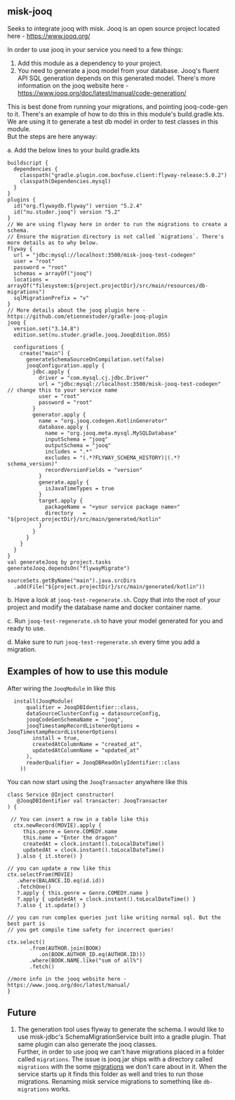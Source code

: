 ## misk-jooq

Seeks to integrate jooq with misk. Jooq is an open source project located here -
https://www.jooq.org/

In order to use jooq in your service you need to a few things:

1. Add this module as a dependency to your project.
1. You need to generate a jooq model from your database. 
   Jooq's fluent API SQL generation depends on this generated model. 
   There's more information on the jooq website here - 
   https://www.jooq.org/doc/latest/manual/code-generation/
   
This is best done from running your migrations, and pointing 
jooq-code-gen to it. There's an example of how to do this in this 
   module's build.gradle.kts. We are using it to generate a test db model in 
   order to test classes in this module.  
   But the steps are here anyway:
   
a. Add the below lines to your build.gradle.kts

```
buildscript {
  dependencies {
    classpath("gradle.plugin.com.boxfuse.client:flyway-release:5.0.2")
    classpath(Dependencies.mysql)
  }
}
plugins {
  id("org.flywaydb.flyway") version "5.2.4"
  id("nu.studer.jooq") version "5.2"
}
// We are using flyway here in order to run the migrations to create a schema. 
// Ensure the migration directory is not called `migrations`. There's more details as to why below.
flyway {
  url = "jdbc:mysql://localhost:3500/misk-jooq-test-codegen"
  user = "root"
  password = "root"
  schemas = arrayOf("jooq")
  locations = arrayOf("filesystem:${project.projectDir}/src/main/resources/db-migrations")
  sqlMigrationPrefix = "v"
}
// More details about the jooq plugin here - https://github.com/etiennestuder/gradle-jooq-plugin
jooq {
  version.set("3.14.8")
  edition.set(nu.studer.gradle.jooq.JooqEdition.OSS)

  configurations {
    create("main") {
      generateSchemaSourceOnCompilation.set(false)
      jooqConfiguration.apply {
        jdbc.apply {
          driver = "com.mysql.cj.jdbc.Driver"
          url = "jdbc:mysql://localhost:3500/misk-jooq-test-codegen" // change this to your service name
          user = "root"
          password = "root"
        }
        generator.apply {
          name = "org.jooq.codegen.KotlinGenerator"
          database.apply {
            name = "org.jooq.meta.mysql.MySQLDatabase"
            inputSchema = "jooq"
            outputSchema = "jooq"
            includes = ".*"
            excludes = "(.*?FLYWAY_SCHEMA_HISTORY)|(.*?schema_version)"
            recordVersionFields = "version"
          }
          generate.apply {
            isJavaTimeTypes = true
          }
          target.apply {
            packageName = "<your service package name>"
            directory   = "${project.projectDir}/src/main/generated/kotlin"
          }
        }
      }
    }
  }
}
val generateJooq by project.tasks
generateJooq.dependsOn("flywayMigrate")

sourceSets.getByName("main").java.srcDirs
  .add(File("${project.projectDir}/src/main/generated/kotlin"))
```

b. Have a look at `jooq-test-regenerate.sh`. Copy that into the root of your project and modify the database 
name and docker container name.

c. Run `jooq-test-regenerate.sh` to have your model generated for you and ready to use.

d. Make sure to run `jooq-test-regenerate.sh` every time you add a migration.


## Examples of how to use this module

After wiring the `JooqModule` in like this

```
  install(JooqModule(
      qualifier = JooqDBIdentifier::class,
      dataSourceClusterConfig = datasourceConfig,
      jooqCodeGenSchemaName = "jooq",
      jooqTimestampRecordListenerOptions = JooqTimestampRecordListenerOptions(
        install = true,
        createdAtColumnName = "created_at",
        updatedAtColumnName = "updated_at"
      ),
      readerQualifier = JooqDBReadOnlyIdentifier::class
    ))
```

You can now start using the `JooqTransacter` anywhere like this  

```
class Service @Inject constructor(
   @JooqDBIdentifier val transacter: JooqTransacter
) {
 
 // You can insert a row in a table like this
  ctx.newRecord(MOVIE).apply {
     this.genre = Genre.COMEDY.name
     this.name = "Enter the dragon"
     createdAt = clock.instant().toLocalDateTime()
     updatedAt = clock.instant().toLocalDateTime()
   }.also { it.store() }
   
// you can update a row like this
ctx.selectFrom(MOVIE)
   .where(BALANCE.ID.eq(id.id))
   .fetchOne()
   ?.apply { this.genre = Genre.COMEDY.name }
   ?.apply { updatedAt = clock.instant().toLocalDateTime() }
   ?.also { it.update() }    

// you can run complex queries just like writing normal sql. But the best part is
// you get compile time safety for incorrect queries!

ctx.select()
       .from(AUTHOR.join(BOOK)
          .on(BOOK.AUTHOR_ID.eq(AUTHOR.ID)))
       .where(BOOK.NAME.like("sum of all%")   
       .fetch()

//more info in the jooq website here - https://www.jooq.org/doc/latest/manual/ 
}

```



## Future 

1. The generation tool uses flyway to generate the schema. I would like to use misk-jdbc's 
   SchemaMigrationService built into a gradle plugin. That same plugin can also generate the 
   jooq classes.  
   Further, in order to use jooq we can't have migrations placed in a folder called `migrations`. 
   The issue is jooq.jar ships with a directory called `migrations` with the some 
   [migrations](https://github.com/jOOQ/jOOQ/tree/main/jOOQ/src/main/resources/migrations) 
   we don't care about in it. When the service starts up it finds this folder as well and tries 
   to run those migrations. Renaming misk service migrations to somethinq like `db-migrations` works. 
   